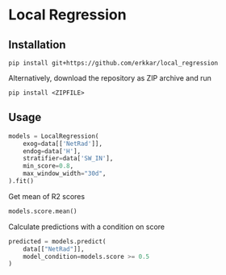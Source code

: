 Local Regression
================


Installation
------------

```
pip install git+https://github.com/erkkar/local_regression
```

Alternatively, download the repository as ZIP archive and run

``` 
pip install <ZIPFILE>
``` 

Usage
-----

```python
models = LocalRegression(
    exog=data[['NetRad']],
    endog=data['H'],
    stratifier=data['SW_IN'],
    min_score=0.8,
    max_window_width="30d",
).fit()
```

Get mean of R2 scores

```python
models.score.mean()
```

Calculate predictions with a condition on score

```python
predicted = models.predict(
    data[["NetRad"]], 
    model_condition=models.score >= 0.5
)
```